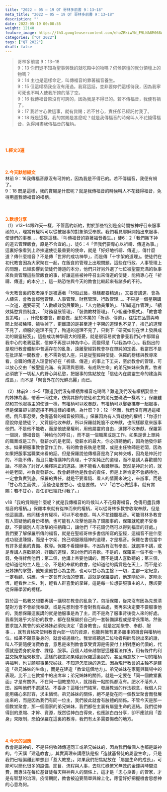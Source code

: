 ```yaml
---
title: "2022 – 05 – 19 QT 哥林多前書 9：13~18"
meta_title: "2022 – 05 – 19 QT 哥林多前書 9：13~18"
description: ""
date: 2022-05-19 00:00:55
weight: 12140
feature_image: https://lh3.googleusercontent.com/ehoZRkiwYN_F9LNA8M068AYxt73EavCZno-PD1cJRuf5BbSkQVUWr3gNEbt5kSs28Pb_Elg17kSrtf9ybWvojWoMV6I4tPM3vGRGDq6GkKkPdL2Gut4QAIw4-uykKUAtNiKgQKntvsU=w800
categories: ["QT 2022"]
tags: ["QT 2022"]
draft: false
---
```


<blockquote>哥林多前書 9：13~18<br />
9：13 你們豈不知為聖事勞碌的就吃殿中的物嗎？伺候祭壇的就分領壇上的物嗎？<br />
9：14 主也是這樣命定，叫傳福音的靠著福音養生。<br />
9：15 但這權柄我全沒有用過。我寫這話，並非要你們這樣待我，因為我寧可死也不叫人使我所誇的落了空。<br />
9：16 我傳福音原沒有可誇的，因為我是不得已的。若不傳福音，我便有禍了。<br />
9：17 我若甘心做這事，就有賞賜；若不甘心，責任卻已經託付我了。<br />
9：18 既是這樣，我的賞賜是甚麼呢？就是我傳福音的時候叫人不花錢得福音，免得用盡我傳福音的權柄。</blockquote><br />
&nbsp;<br />
<br />
<span style="color: #ff6600;"><strong>1.經文3遍</strong></span><br />
<br />
&nbsp;<br />
<br />
<span style="color: #ff6600;"><strong>2.今天默想經文</strong></span><br />
林前 9：16我傳福音原沒有可誇的，因為我是不得已的。若不傳福音，我便有禍了。<br />
9：18 既是這樣，我的賞賜是什麼呢？就是我傳福音的時候叫人不花錢得福音，免得用盡我傳福音的權柄。<br />
<br />
&nbsp;<br />
<br />
<strong><span style="color: #ff6600;">3.默想分享<br />
</span></strong>（1）v13~14跟昨天一樣，不管舊約新約，對於那些特別是全時間被神呼召來服事祂的人，理當有權柄可以從被服事的對象領受奉獻。我們看見耶穌開始出來服事、使徒們的事奉…，都是這樣。「叫傳福音的靠著福音養生。」徒6：2「我們撇下神的道去管理飯食，原是不合宜的。」、徒6：4「但我們要專心以祈禱、傳道為事。」這裏好像看到上帝揀選使徒最重要的使命，就是「好好地祈禱、傳道」，傳什麼道？傳什麼福音？不是傳「世界的成功神學」，而是傳「十字架的道理」。使徒們在初代教會因為大家聚在一起，在飯食的管理上出現問題，這些在行政、人事管理上的問題，已經影響到使徒們傳道的本分，他們只好另外選了七位被聖靈充滿的執事來負責管理這些管飯食的事，好讓這些被神呼召出來傳道的使徒，能夠專心在「祈禱、傳道」的本分上，這一點恐怕與今天的教會比較起來有諸多的不符。<br />
<br />
今天教會裏的牧者幾乎是被逼著「18般武藝，樣樣都要精通」。又要會講道、會為人禱告，會教會經營管理、人事管理、財務管理、行政管理…。不只是一個星期講一次道，還要研究「人數績效發展策略」、「人力動員策略」、「組織運作管理」、「績效獎懲賞罰制度」、「財務發展管理」、「裝備教材管理」、「小組運作模式」、「教會增長策略」…，什麼都要會，都要做，至於本業的「祈禱、傳道」，往往在品質與時間上就被稀釋、犧牲掉了，更離譜的是甚至連十字架的道理也不見了，捨己的道理不見了，順服的道理不見了，殉道的道理不見了，只剩下「研究如何在世上發展成功的屬靈秘笈」。這些成功神學最大的隱憂，就是很容易就會豢養我們心中那頭自我中心的老我猛獸，信仰不再是以神為中心，而變得是「以我為中心」。我指出的是現行教會體制中普遍存在的亂象，遠離聖經對教會存在單純的定義。我當然不是在批評某一間教會，也不需對號入座，只是從聖經與使徒、保羅的榜樣與教導來看，全職的傳道人理當好好在「祈禱、傳道」的事上下工夫，至於教會的管理，可以放心交由「被聖靈充滿、有真理與恩賜、有成熟生命」的弟兄姊妹來負責。牧者必須放下一切私人的野心與私慾，把服事的焦點放在「信徒內在屬靈生命的建造與成長」，而不是「聚會外在的光鮮亮麗」而已。<br />
<br />
（2）林前9：4~5「難道我們沒有權柄靠福音吃喝嗎？難道我們沒有權柄娶信主的姊妹為妻，帶著一同往來，彷彿其餘的使徒和主的弟兄並磯法一樣嗎？」保羅雖然和其他服事主的使徒一樣，有權柄可以收奉獻，有權柄可以娶妻攜眷一起服事，但是保羅卻甘願選擇不用這樣的權柄，為什麼？9：12「然而，我們沒有用過這權柄，倒凡事忍受，免得基督的福音被阻隔。」保羅因為有人質疑他的權柄：「你憑什麼說你是使徒？」又質疑他收奉獻，所以保羅就乾脆不收奉獻，也照樣願意來服事他們。不是他不能收，而是他放棄權利，用他屬靈的自由，選擇不收奉獻。保羅第一個說，傳福音是「神給他的呼召」，而不是一個職業或是工作。如果是世上單純的職業或是工作，發薪水的是老闆，發薪水的最大，你必須聽他的，因為他發你薪水。如果把服事教會當作工作，有的教會長執是老闆，或是主任牧師是老闆，因為如果把服事當職業來看的話。但是保羅說他傳福音是為了向神交帳，因為是神託付的，不能不傳，而且只能傳講神的真理，十字架純正的道理，而不是講人喜歡聽的話，不能為了討好人稀釋純正的道路，絕不能看人看錢辦事。既然是神託付的，就神是老闆，神負責發薪水。教會虧待他是教會的責任，但是上帝肯定不會虧待他，一定會負責到底。保羅的責任，就是不要看錢、看人的情面來決定，來辦事，而是「甘心為主而做」，沒錢也是要甘心，也是要做。 V17「若甘心做這事，就有賞賜；若不甘心，責任卻已經託付我了。」<br />
<br />
v18「我的賞賜是什麼呢？就是我傳福音的時候叫人不花錢得福音，免得用盡我傳福音的權柄。」保羅本來就有從神而來的權柄，可以從哥林多教會收取奉獻，但是他這裏講，他同樣也有權柄，可以不收奉獻，叫人不花錢聽福音。可能哥林多教會有人質疑他的身份權柄，也可能有人攻擊他是為了錢服事的，保羅就乾脆不受奉獻，不要讓別人有攻擊的把抦藉口，讓他們「不花錢仍然可以得到福音的好處。」我們要了解保羅所傳的福音，就是在聖經哥林多書信所寫的聖經，這福音不是什麼成功發達賺錢，而是十字架、捨己順服跟隨神的道理，才是福音。保羅在書信當中有許多愛裏的責備、教導。保羅不看錢辦事，不因為有沒有奉獻，就選擇不講，或是專講人喜歡聽的，好聽的道理，來討他們的喜歡。不是的，保羅第一個不收一毛錢，免得絆倒他們；第二個，他講上帝要他講的，而不是講人喜歡聽的；第三個，他知道他的主人是上帝，不是給奉獻的教會，他知道他的獎賞是在天上，而不是弟兄姊妹的掌聲，他知道他甘心為主做，也可以甘心為主捨下一切，主都一定紀念，一定看顧、供應，也一定會有永恆的獎賞。這就是保羅要的，他定睛於神，定睛永恆，輕看世上名、利，輕看人群喜愛的掌聲，這是每一位想要服事主的人，應該要從保羅學習的榜樣。<br />
<br />
對於這一點我又想要再講一講現在教會的亂象了。包括保羅，從來沒有因為先想清楚對方會不會給我奉獻，或是先想到會不會對我有益處，我再來決定要不要服事他的，我想保羅這裏講的就是他服事是為了主，而不是為了服事背後從人來的好處。我看到幾乎大部份的教會，都在發展屬於自己的一套裝備課程或是增長策略，然後要求加入教會的弟兄姊妹必須先決定「委身教會」，就是定期聚會、奉獻、服事…，就有資格來使用教會內部一切的資源，也能夠擁有更多服事的機會與權柄地位。如果不願意委身的，就會被邊緣化。我曾經聽過二位牧者與師母說出來的話，叫人不要隨便消費教會，意思是來到教會享受資源是需要付上相對應的代價的，代價就是委身於聚會、課程、服事。我個人越來越憎惡這種看法作法，用有條件的利益交換來經營教會。這樣的觀念如果碰到保羅這裏說的，甚至願意放下一切的權柄與福利，也甘願服事弟兄姊妹，不知道怎麼說的過去。因為現行教會的主軸不是建造「弟兄姊妹的生命」，而是在建造「教堂這個地方」。弟兄姊妹在家庭與職場中的表現，比不上在教堂中的出席率；弟兄姊妹的關係，就是一定要在「同一個教堂裏面」才是有關係，不在同一個教堂的人，就跟我一點關係都沒有。肥水不落外人田，誰叫他們不選邊站，不委身？這種分門結黨，發展教派的作法觀念，我個人只能用痛心來形容，求主憐憫。弟兄姊妹的關係，絕不是從在同一個教堂聚會而發展出來的，而是因為我們有同一位主，我們彼此就會有肢體的關係。不管今天是那一個教堂聚會，那一個國家的弟兄姊妹，我們都在主裏有屬靈生命的連結。我們從神得到的恩賜、才幹、資源，既然從神白白得來，也應該白白分享，卻不應該用「委身」來限制，恐怕保羅在這裏的教導，我們有太多需要悔改的地方。<br />
<br />
&nbsp;<br />
<br />
<strong><span style="color: #ff6600;">4.今天的回應</span></strong><br />
教會是屬神的，不是任何牧師傳道同工或弟兄姊妹的，因為我們每個人也都是屬神的。今天講「建造教會」，其實真理來講應該是指「造就基督徒的屬靈生命」，只是我們已經偏離到單想到「蓋大教堂」。如果我們把焦點放在「屬靈生命的成長」，可能可以簡化很多的設備、節目、流程與人事，去除忙碌繁冗無效的金錢與時間浪費，而專注在每位基督徒每天與神與人的關係上，這才是「忠心良善」的管家，才是有智慧的治理。疫情期間，教會被迫要簡單與線上化，應當好好把握機會思想神的心意為何。<br />
<br />
&nbsp;<br />
<br />
<strong><span style="color: #ff6600;"> </span></strong><br />
<br />
&nbsp;
        